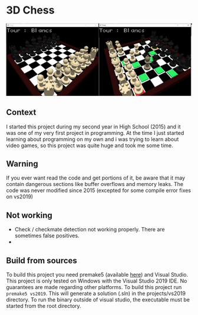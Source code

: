 # 3D Chess 
![Preview](preview.jpg?raw=true "Preview")
## Context 
I started this project during my second year in High School (2015) and it was one of my very first project in programming. At the time I just started learning about programming on my own and i was trying to learn about video games, so this project was quite huge and took me some time. 

## Warning 
If you ever want read the code and get portions of it, be aware that it may contain dangerous sections like buffer overflows and memory leaks. The code was never modified since 2015 (excepted for some compile error fixes on vs2019)

## Not working 
- Check / checkmate detection not working properly. There are sometimes false positives. 
- 
## Build from sources
To build this project you need premake5 (available [here](https://premake.github.io/download)) and Visual Studio. This project is only tested on Windows with the Visual Studio 2019 IDE. No guarantees are made regarding other platforms. To build this project run `premake5 vs2019`. This will generate a solution (.sln) in the projects/vs2019 directory. 
To run the binary outside of visual studio, the executable must be started from the root directory.